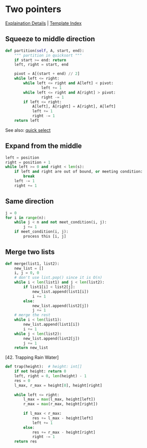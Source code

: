 # Two pointers

[Explaination Details](./summary.md) | [Template Index](../template_list.md)

## Squeeze to middle direction

```python
def partition(self, A, start, end):
    """ partition in quicksort """
    if start >= end: return
    left, right = start, end

    pivot = A[(start + end) // 2]
    while left <= right:
        while left <= right and A[left] < pivot:
                left += 1
        while left <= right and A[right] > pivot:
                right -= 1
        if left <= right: 
            A[left], A[right] = A[right], A[left]
            left += 1
            right -= 1
    return left
```

See also: [quick select](./sort/quickselect.py)

## Expand from the middle

```python
left = position
right = position + 1
while left >= 0 and right < len(s):
    if left and right are out of bound, or meeting condition:
        break
    left -= 1
    right += 1
```

## Same direction

```python
j = 0
for i in range(n):
    while j < n and not meet_condition(i, j):
        j += 1
    if meet_condition(i, j):
        process this [i, j]
```

## Merge two lists

```python
def merge(list1, list2):
    new_list = []
    i, j = 0, 0
    # don't use list.pop() since it is O(n)
    while i < len(list1) and j < len(list2):
        if list1[i] < list2[j]:
            new_list.append(list1[i])
            i += 1
        else:
            new_list.append(list2[j])
            j += 1
    # merge the rest
    while i < len(list1):
        new_list.append(list1[i])
        i += 1
    while j < len(list2):
        new_list.append(list2[j])
        j += 1
    return new_list
```

[42. Trapping Rain Water]

```python
def trap(height):  # height: int[]
    if not height: return 0
    left, right = 0, len(height) - 1
    res = 0
    l_max, r_max = height[0], height[right]
    
    while left <= right:
        l_max = max(l_max, height[left])
        r_max = max(r_max, height[right])
        
        if l_max < r_max:
            res += l_max - height[left]
            left += 1 
        else: 
            res += r_max - height[right]
            right -= 1
    return res
```